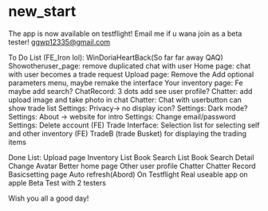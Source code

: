 # new_start
The app is now available on testflight!
Email me if u wana join as a beta tester! ggwp12335@gmail.com


To Do List (FE_Iron lol): 
WinDoriaHeartBack(So far far away QAQ)
Showotheruser_page: remove duplicated chat with user
Home page: chat with user becomes a trade request
Upload page: Remove the Add optional  parameters menu,  maybe remake the interface
Your inventory page: Fe maybe add search? 
ChatRecord: 3 dots add see user profile? 
Chatter: add  upload image and take  photo in chat
Chatter: Chat with  userbutton can show trade list 
Settings: Privacy-> no display icon? 
Settings: Dark mode?
Settings: About -> website for intro
Settings: Change email/password
Settings: Delete account
(FE) Trade Interface: Selection list for selecting self and other inventory
(FE) TradeB (trade Busket) for displaying the trading items

Done List: 
Upload page
Inventory List
Book Search List
Book Search Detail
Change Avatar
Better home page
Other user profile
Chatter
Chatter Record
Basicsetting page
Auto refresh(Abord)
On Testflight
Real useable app on apple Beta Test with 2 testers


Wish you all a good day!
